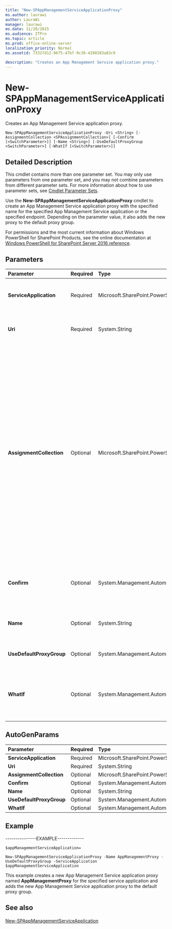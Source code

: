 ```yaml
---
title: "New-SPAppManagementServiceApplicationProxy"
ms.author: laurawi
author: LauraWi
manager: laurawi
ms.date: 11/20/2015
ms.audience: ITPro
ms.topic: article
ms.prod: office-online-server
localization_priority: Normal
ms.assetid: 73327d12-9675-47bf-9c36-4290383a83c9

description: "Creates an App Management Service application proxy."
---
```


# New-SPAppManagementServiceApplicationProxy

Creates an App Management Service application proxy.
  
```
New-SPAppManagementServiceApplicationProxy -Uri <String> [-AssignmentCollection <SPAssignmentCollection>] [-Confirm [<SwitchParameter>]] [-Name <String>] [-UseDefaultProxyGroup <SwitchParameter>] [-WhatIf [<SwitchParameter>]]
```

## Detailed Description

This cmdlet contains more than one parameter set. You may only use parameters from one parameter set, and you may not combine parameters from different parameter sets. For more information about how to use parameter sets, see [Cmdlet Parameter Sets](https://go.microsoft.com/fwlink/?LinkID=187810).
  
Use the **New-SPAppManagementServiceApplicationProxy** cmdlet to create an App Management Service application proxy with the specified name for the specified App Management Service application or the specified endpoint. Depending on the parameter value, it also adds the new proxy to the default proxy group. 
  
For permissions and the most current information about Windows PowerShell for SharePoint Products, see the online documentation at [Windows PowerShell for SharePoint Server 2016 reference](https://go.microsoft.com/fwlink/p/?LinkId=671715).
  
## Parameters

|**Parameter**|**Required**|**Type**|**Description**|
|:-----|:-----|:-----|:-----|
|**ServiceApplication** <br/> |Required  <br/> |Microsoft.SharePoint.PowerShell.SPServiceApplicationPipeBind  <br/> |Specifies the App Management Service application for which you are creating the service application proxy.  <br/> |
|**Uri** <br/> |Required  <br/> |System.String  <br/> |Specifies the endpoint URI of the App Management Service application in which to create the service application proxy.  <br/> |
|**AssignmentCollection** <br/> |Optional  <br/> |Microsoft.SharePoint.PowerShell.SPAssignmentCollection  <br/> |Manages objects for the purpose of proper disposal. Use of objects, such as **SPWeb** or **SPSite**, can use large amounts of memory and use of these objects in Windows PowerShell scripts requires proper memory management. Using the **SPAssignment** object, you can assign objects to a variable and dispose of the objects after they are needed to free up memory. When **SPWeb**, **SPSite**, or **SPSiteAdministration** objects are used, the objects are automatically disposed of if an assignment collection or the **Global** parameter is not used.  <br/> > [!NOTE]> When the **Global** parameter is used, all objects are contained in the global store. If objects are not immediately used, or disposed of by using the **Stop-SPAssignment** command, an out-of-memory scenario can occur.           |
|**Confirm** <br/> |Optional  <br/> |System.Management.Automation.SwitchParameter  <br/> |Prompts you for confirmation before executing the command. For more information, type the following command: **get-help about_commonparameters** <br/> |
|**Name** <br/> |Optional  <br/> |System.String  <br/> |Specifies the name of the service application proxy to be created. If a value is not provided, a default name is used.  <br/> |
|**UseDefaultProxyGroup** <br/> |Optional  <br/> |System.Management.Automation.SwitchParameter  <br/> |Specifies whether to add the newly created service application proxy to the default proxy group.  <br/> |
|**WhatIf** <br/> |Optional  <br/> |System.Management.Automation.SwitchParameter  <br/> |Displays a message that describes the effect of the command instead of executing the command. For more information, type the following command: **get-help about_commonparameters** <br/> |
   
## AutoGenParams

|**Parameter**|**Required**|**Type**|**Description**|
|:-----|:-----|:-----|:-----|
|**ServiceApplication** <br/> |Required  <br/> |Microsoft.SharePoint.PowerShell.SPServiceApplicationPipeBind  <br/> ||
|**Uri** <br/> |Required  <br/> |System.String  <br/> ||
|**AssignmentCollection** <br/> |Optional  <br/> |Microsoft.SharePoint.PowerShell.SPAssignmentCollection  <br/> ||
|**Confirm** <br/> |Optional  <br/> |System.Management.Automation.SwitchParameter  <br/> ||
|**Name** <br/> |Optional  <br/> |System.String  <br/> ||
|**UseDefaultProxyGroup** <br/> |Optional  <br/> |System.Management.Automation.SwitchParameter  <br/> ||
|**WhatIf** <br/> |Optional  <br/> |System.Management.Automation.SwitchParameter  <br/> ||
   
## Example

---------------EXAMPLE------------- 
  
```
$appManagementServiceApplication= 
```

```
New-SPAppManagementServiceApplicationProxy -Name AppManagementProxy -UseDefaultProxyGroup -ServiceApplication $appManagementServiceApplication
```

This example creates a new App Management Service application proxy named **AppManagementProxy** for the specified service application and adds the new App Management Service application proxy to the default proxy group. 
  
## See also

#### 

[New-SPAppManagementServiceApplication](new-spappmanagementserviceapplication.md)

